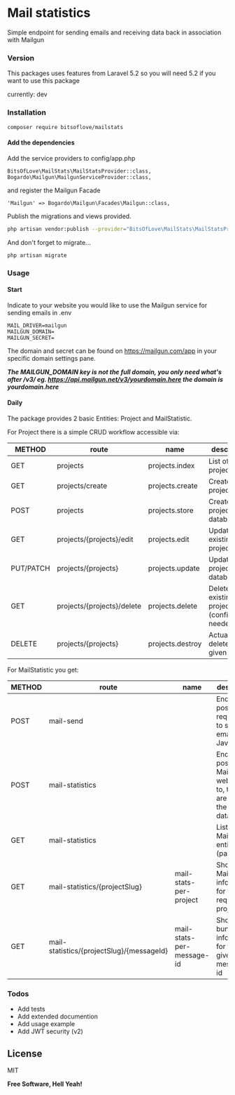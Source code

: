 # Mail statistics

Simple endpoint for sending emails and receiving data back in association with Mailgun

### Version

This packages uses features from Laravel 5.2 so you will need 5.2 if you want to use this package

currently: dev

### Installation

```
composer require bitsoflove/mailstats
```

#### Add the dependencies

Add the service providers to config/app.php

```
BitsOfLove\MailStats\MailStatsProvider::class,
Bogardo\Mailgun\MailgunServiceProvider::class,
```

and register the Mailgun Facade

```
'Mailgun' => Bogardo\Mailgun\Facades\Mailgun::class,
```

Publish the migrations and views provided.

```sh
php artisan vendor:publish --provider="BitsOfLove\MailStats\MailStatsProvider"
```

And don't forget to migrate...

```
php artisan migrate
```

### Usage

#### Start
Indicate to your website you would like to use the Mailgun service for sending emails in .env
```
MAIL_DRIVER=mailgun
MAILGUN_DOMAIN=
MAILGUN_SECRET=
```

The domain and secret can be found on https://mailgun.com/app in your specific domain settings pane.

***The MAILGUN_DOMAIN key is not the full domain, you only need what's after /v3/ eg. https://api.mailgun.net/v3/yourdomain.here the domain is yourdomain.here***

#### Daily

The package provides 2 basic Entities: Project and MailStatistic.

For Project there is a simple CRUD workflow accessible via:

METHOD    | route                                     | name                       | description
----------|-------------------------------------------|----------------------------|-------
GET  | projects                                  | projects.index | List of all the projects
GET  | projects/create                           | projects.create | Create a new project
POST      | projects                                  | projects.store | Create the project in the database
GET  | projects/{projects}/edit                  | projects.edit | Update an existing project
PUT/PATCH | projects/{projects}                       | projects.update | Update the project in the database
GET  | projects/{projects}/delete                | projects.delete | Delete an existing project (confirmation needed)
DELETE    | projects/{projects}                       | projects.destroy | Actually delete the given project

For MailStatistic you get:

METHOD    | route                                     | name                       | description
----------|-------------------------------------------|----------------------------|-------
POST      | mail-send                                 || Endpoint to post a request to to send an email via JavaScript
POST      | mail-statistics                           | | Endpoint to post Mailgun webhooks to, these are saved in the database
GET  | mail-statistics                           |    | List all MailStatistic entities (paginated)
GET  | mail-statistics/{projectSlug}             | mail-stats-per-project| Show all MailStatic information for the requested project
GET  | mail-statistics/{projectSlug}/{messageId} | mail-stats-per-message-id | Show the bundled information for the given message-id


### Todos

 - Add tests
 - Add extended documention
 - Add usage example
 - Add JWT security (v2)

License
----

MIT

**Free Software, Hell Yeah!**